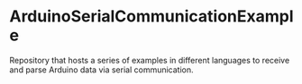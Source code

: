 # ArduinoSerialCommunicationExample
Repository that hosts a series of examples in different languages to receive and parse Arduino data via serial communication.
